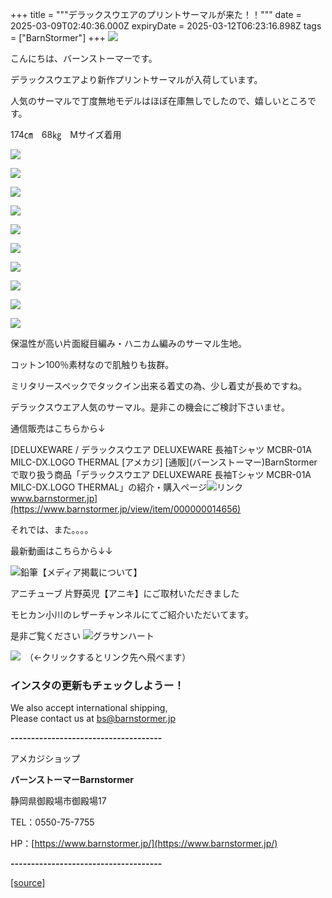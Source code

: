 +++
title = """デラックスウエアのプリントサーマルが来た！！"""
date = 2025-03-09T02:40:36.000Z
expiryDate = 2025-03-12T06:23:16.898Z
tags = ["BarnStormer"]
+++
[![](https://stat.ameba.jp/user_images/20231023/16/barnstormer-go/b2/03/p/o0420015015354743273.png)](https://ameblo.jp/barnstormer-go/entry-12825670498.html)

こんにちは、バーンストーマーです。

デラックスウエアより新作プリントサーマルが入荷しています。

人気のサーマルで丁度無地モデルはほぼ在庫無しでしたので、嬉しいところです。

174㎝　68㎏　Mサイズ着用

[![](https://stat.ameba.jp/user_images/20250309/11/barnstormer-go/f6/ab/j/o0700046615552543990.jpg)](https://stat.ameba.jp/user_images/20250309/11/barnstormer-go/f6/ab/j/o0700046615552543990.jpg)

[![](https://stat.ameba.jp/user_images/20250309/11/barnstormer-go/2e/e4/j/o0466070015552543988.jpg)](https://stat.ameba.jp/user_images/20250309/11/barnstormer-go/2e/e4/j/o0466070015552543988.jpg)

[![](https://stat.ameba.jp/user_images/20250309/11/barnstormer-go/70/b0/j/o0466070015552543983.jpg)](https://stat.ameba.jp/user_images/20250309/11/barnstormer-go/70/b0/j/o0466070015552543983.jpg)

[![](https://stat.ameba.jp/user_images/20250309/11/barnstormer-go/9d/ae/j/o0466070015552543985.jpg)](https://stat.ameba.jp/user_images/20250309/11/barnstormer-go/9d/ae/j/o0466070015552543985.jpg)

[![](https://stat.ameba.jp/user_images/20250309/11/barnstormer-go/a8/74/j/o0466070015552543986.jpg)](https://stat.ameba.jp/user_images/20250309/11/barnstormer-go/a8/74/j/o0466070015552543986.jpg)

[![](https://stat.ameba.jp/user_images/20250309/11/barnstormer-go/00/f1/j/o0700046615552543982.jpg)](https://stat.ameba.jp/user_images/20250309/11/barnstormer-go/00/f1/j/o0700046615552543982.jpg)

[![](https://stat.ameba.jp/user_images/20250309/11/barnstormer-go/ef/ca/j/o0466070015552543979.jpg)](https://stat.ameba.jp/user_images/20250309/11/barnstormer-go/ef/ca/j/o0466070015552543979.jpg)

[![](https://stat.ameba.jp/user_images/20250309/11/barnstormer-go/87/8b/j/o0466070015552543975.jpg)](https://stat.ameba.jp/user_images/20250309/11/barnstormer-go/87/8b/j/o0466070015552543975.jpg)

[![](https://stat.ameba.jp/user_images/20250309/11/barnstormer-go/51/ed/j/o0466070015552543978.jpg)](https://stat.ameba.jp/user_images/20250309/11/barnstormer-go/51/ed/j/o0466070015552543978.jpg)

[![](https://stat.ameba.jp/user_images/20250309/11/barnstormer-go/61/ff/j/o0466070015552543981.jpg)](https://stat.ameba.jp/user_images/20250309/11/barnstormer-go/61/ff/j/o0466070015552543981.jpg)

保温性が高い片面縦目編み・ハニカム編みのサーマル生地。

コットン100％素材なので肌触りも抜群。

ミリタリースペックでタックイン出来る着丈の為、少し着丈が長めですね。

デラックスウエア人気のサーマル。是非この機会にご検討下さいませ。

通信販売はこちらから↓

[DELUXEWARE / デラックスウエア DELUXEWARE 長袖Tシャツ MCBR-01A MILC-DX.LOGO THERMAL \[アメカジ\] \[通販\](バーンストーマー)BarnStormer で取り扱う商品「デラックスウエア DELUXEWARE 長袖Tシャツ MCBR-01A MILC-DX.LOGO THERMAL」の紹介・購入ページ![リンク](https://c.stat100.ameba.jp/ameblo/symbols/v3.20.0/svg/gray/editor_link.svg)www.barnstormer.jp](https://www.barnstormer.jp/view/item/000000014656)

それでは、また。。。。

最新動画はこちらから↓↓

![鉛筆](https://stat100.ameba.jp/blog/ucs/img/char/char3/519.png)【メディア掲載について】

アニチューブ 片野英児【アニキ】にご取材いただきました

モヒカン小川のレザーチャンネルにてご紹介いただいてます。

是非ご覧ください ![グラサンハート](https://stat100.ameba.jp/blog/ucs/img/char/char3/148.png)

[![](https://stat.ameba.jp/user_images/20230412/16/barnstormer-go/6a/23/p/o0108010815269242493.png)](https://www.instagram.com/barnstormer_daily/)　（←クリックするとリンク先へ飛べます）

### インスタの更新もチェックしようー！

We also accept international shipping,  
Please contact us at bs@barnstormer.jp

**\-------------------------------------**

アメカジショップ

**バーンストーマーBarnstormer**

静岡県御殿場市御殿場17

TEL：0550-75-7755

HP：[https://www.barnstormer.jp/](https://www.barnstormer.jp/)

**\-------------------------------------**

[[source]](https://ameblo.jp/barnstormer-go/entry-12889251811.html)
